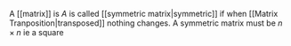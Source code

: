 A [[matrix]] is $A$ is called [[symmetric matrix|symmetric]] if when [[Matrix Tranposition|transposed]] nothing changes. A symmetric matrix must be $n \times n$ ie a square